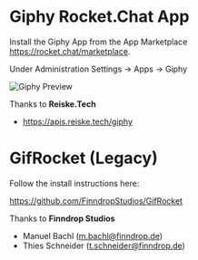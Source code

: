 # Giphy Rocket.Chat App
Install the Giphy App from the App Marketplace https://rocket.chat/marketplace.

Under Administration Settings -> Apps -> Giphy

![Giphy Preview](https://i.imgur.com/v5dYBMo.gif)

Thanks to **Reiske.Tech**
- https://apis.reiske.tech/giphy

# GifRocket (Legacy)

Follow the install instructions here:

<https://github.com/FinndropStudios/GifRocket>

Thanks to **Finndrop Studios**

- Manuel Bachl (m.bachl@finndrop.de)
- Thies Schneider (t.schneider@finndrop.de)
